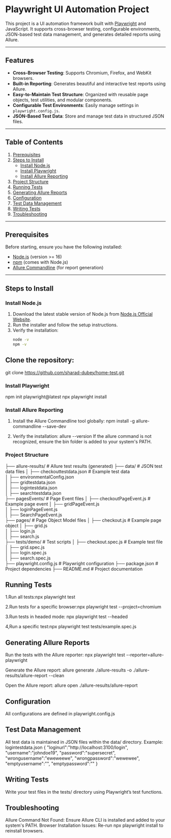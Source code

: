 # Playwright UI Automation Project

This project is a UI automation framework built with [Playwright](https://playwright.dev/) and JavaScript. It supports cross-browser testing, configurable environments, JSON-based test data management, and generates detailed reports using Allure.

---

## Features

- **Cross-Browser Testing**: Supports Chromium, Firefox, and WebKit browsers.
- **Built-in Reporting**: Generates beautiful and interactive test reports using Allure.
- **Easy-to-Maintain Test Structure**: Organized with reusable page objects, test utilities, and modular components.
- **Configurable Test Environments**: Easily manage settings in `playwright.config.js`.
- **JSON-Based Test Data**: Store and manage test data in structured JSON files.

---

## Table of Contents

1. [Prerequisites](#prerequisites)
2. [Steps to Install](#steps-to-install)
   - [Install Node.js](#install-nodejs)
   - [Install Playwright](#install-playwright)
   - [Install Allure Reporting](#install-allure-reporting)
3. [Project Structure](#project-structure)
4. [Running Tests](#running-tests)
5. [Generating Allure Reports](#generating-allure-reports)
6. [Configuration](#configuration)
7. [Test Data Management](#test-data-management)
8. [Writing Tests](#writing-tests)
9. [Troubleshooting](#troubleshooting)

---

## Prerequisites

Before starting, ensure you have the following installed:
- [Node.js](https://nodejs.org/) (version >= 16)
- [npm](https://www.npmjs.com/) (comes with Node.js)
- [Allure Commandline](https://docs.qameta.io/allure/#_get_started) (for report generation)

---

## Steps to Install

### Install Node.js

1. Download the latest stable version of Node.js from [Node.js Official Website](https://nodejs.org/).
2. Run the installer and follow the setup instructions.
3. Verify the installation:
   ```bash
   node -v
   npm -v
## Clone the repository:
 
   git clone https://github.com/sharad-dubey/home-test.git
   

### Install Playwright
npm init playwright@latest
npx playwright install

### Install Allure Reporting
1. Install the Allure Commandline tool globally:
npm install -g allure-commandline --save-dev

2. Verify the installation:
allure --version
If the allure command is not recognized, ensure the bin folder is added to your system's PATH.

### Project Structure

├── allure-results/        # Allure test results (generated)
├── data/                  # JSON test data files
│   ├── checkouttestdata.json       # Example test data  
│   ├── environmentalConfig.json         
│   ├── gridtestdata.json         
│   ├── logintestdata.json         
│   ├── searchtestdata.json         
├── pagesEvents/                 # Page Event files
│   ├── checkoutPageEvent.js       # Example page event 
│   ├── gridPageEvent.js      
│   ├── loginPageEvent.js      
│   ├── SearchPageEvent.js      
├── pages/                 # Page Object Model files
│   ├── checkout.js       # Example page object
│   ├── grid.js       
│   ├── login.js       
│   ├── search.js       
├── tests/demo/                 # Test scripts
│   ├── checkout.spec.js    # Example test file
│   ├── grid.spec.js    
│   ├── login.spec.js    
│   ├── search.spec.js    
├── playwright.config.js   # Playwright configuration
├── package.json           # Project dependencies
├── README.md              # Project documentation


## Running Tests
1.Run all tests:npx playwright test

2.Run tests for a specific browser:npx playwright test --project=chromium

3.Run tests in headed mode: npx playwright test --headed

4,Run a specific test:npx playwright test tests/example.spec.js

## Generating Allure Reports
Run the tests with the Allure reporter: npx playwright test --reporter=allure-playwright

Generate the Allure report: allure generate ./allure-results -o ./allure-results/allure-report --clean

Open the Allure report: allure open ./allure-results/allure-report

## Configuration
All configurations are defined in playwright.config.js

## Test Data Management
All test data is maintained in JSON files within the data/ directory. 
Example: logintestdata.json
{
    "loginurl":"http://localhost:3100/login",
    "username":"johndoe19",
    "password":"supersecret",
    "wrongusername":"eweweewe",
    "wrongpassword":"wewewee",
    "emptyusername":"",
    "emptypassword":""
}

## Writing Tests
Write your test files in the tests/ directory using Playwright’s test functions.

## Troubleshooting
Allure Command Not Found: Ensure Allure CLI is installed and added to your system's PATH.
Browser Installation Issues: Re-run npx playwright install to reinstall browsers.














